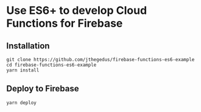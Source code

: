 # Use ES6+ to develop Cloud Functions for Firebase

## Installation
```
git clone https://github.com/jthegedus/firebase-functions-es6-example
cd firebase-functions-es6-example
yarn install
```

## Deploy to Firebase
```
yarn deploy
```
